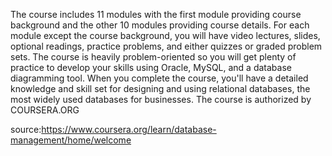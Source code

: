 The course includes 11 modules with the first module providing course background and the other 10 modules providing course details. For each module except the course background, you will have video lectures, slides, optional readings, practice problems, and either quizzes or graded problem sets. The course is heavily problem-oriented so you will get plenty of practice to develop your skills using Oracle, MySQL, and a database diagramming tool. When you complete the course, you'll have a detailed knowledge and skill set for designing and using relational databases, the most widely used databases for businesses.
The course is authorized by COURSERA.ORG

source:https://www.coursera.org/learn/database-management/home/welcome
